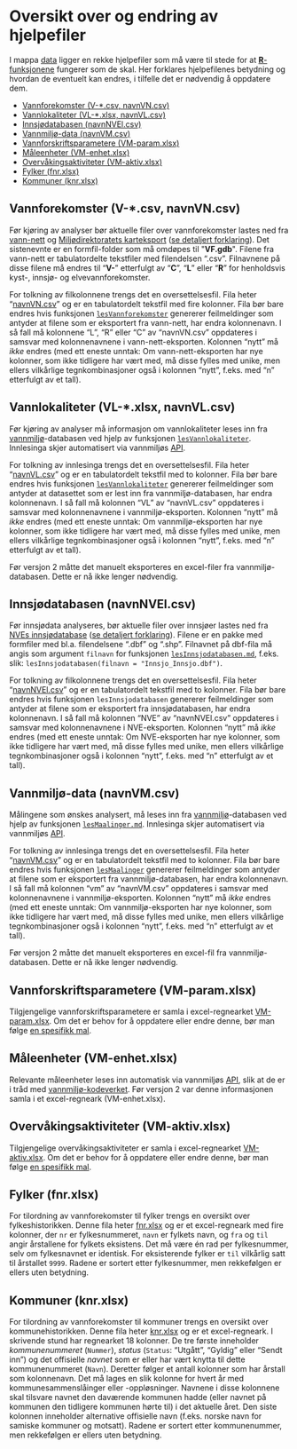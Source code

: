 # Oversikt over og endring av hjelpefiler

I mappa [data](../data/) ligger en rekke hjelpefiler som må være til
stede for at [**R**-funksjonene](funksjon.md) fungerer som de skal. Her
forklares hjelpefilenes betydning og hvordan de eventuelt kan endres, i
tilfelle det er nødvendig å oppdatere dem.

-   <a href="#vannforekomster-v-.csv-navnvn.csv"
    id="toc-vannforekomster-v-.csv-navnvn.csv">Vannforekomster (V-*.csv,
    navnVN.csv)</a>
-   <a href="#vannlokaliteter-vl-.xlsx-navnvl.csv"
    id="toc-vannlokaliteter-vl-.xlsx-navnvl.csv">Vannlokaliteter (VL-*.xlsx,
    navnVL.csv)</a>
-   <a href="#innsjødatabasen-navnnvel.csv"
    id="toc-innsjødatabasen-navnnvel.csv">Innsjødatabasen (navnNVEl.csv)</a>
-   <a href="#vannmiljø-data-navnvm.csv"
    id="toc-vannmiljø-data-navnvm.csv">Vannmiljø-data (navnVM.csv)</a>
-   <a href="#vannforskriftsparametere-vm-param.xlsx"
    id="toc-vannforskriftsparametere-vm-param.xlsx">Vannforskriftsparametere
    (VM-param.xlsx)</a>
-   <a href="#måleenheter-vm-enhet.xlsx"
    id="toc-måleenheter-vm-enhet.xlsx">Måleenheter (VM-enhet.xlsx)</a>
-   <a href="#overvåkingsaktiviteter-vm-aktiv.xlsx"
    id="toc-overvåkingsaktiviteter-vm-aktiv.xlsx">Overvåkingsaktiviteter
    (VM-aktiv.xlsx)</a>
-   <a href="#fylker-fnr.xlsx" id="toc-fylker-fnr.xlsx">Fylker
    (fnr.xlsx)</a>
-   <a href="#kommuner-knr.xlsx" id="toc-kommuner-knr.xlsx">Kommuner
    (knr.xlsx)</a>

## <a id="vannforekomster-v-.csv-navnvn.csv">Vannforekomster</a> (V-\*.csv, navnVN.csv)

Før kjøring av analyser bør aktuelle filer over vannforekomster lastes
ned fra [vann-nett](https://vann-nett.no/) og 
[Miljødirektoratets karteksport](https://karteksport.miljodirektoratet.no/) 
([se detaljert forklaring](lesVannforekomster.md)). Det sistenevnte er 
en formfil-folder som må omdøpes til "**VF.gdb**". Filene fra vann-nett 
er tabulatordelte tekstfiler med filendelsen “.csv”. Filnavnene på disse 
filene må endres til “**V-**” etterfulgt av “**C**”, “**L**” eller “**R**” 
for henholdsvis kyst-, innsjø- og elvevannforekomster.

For tolkning av filkolonnene trengs det en oversettelsesfil. Fila heter
“[navnVN.csv](../data/navnVN.csv)” og er en tabulatordelt tekstfil med
fire kolonner. Fila bør bare endres hvis funksjonen
[`lesVannforekomster`](lesVannforekomster.md) genererer feilmeldinger
som antyder at filene som er eksportert fra vann-nett, har endra
kolonnenavn. I så fall må kolonnene “L”, “R” eller “C” av “navnVN.csv”
oppdateres i samsvar med kolonnenavnene i vann-nett-eksporten. Kolonnen
“nytt” må *ikke* endres (med ett eneste unntak: Om vann-nett-eksporten
har nye kolonner, som ikke tidligere har vært med, må disse fylles med
unike, men ellers vilkårlige tegnkombinasjoner også i kolonnen “nytt”,
f.eks. med “n” etterfulgt av et tall).

## <a id="vannlokaliteter-vl-.xlsx-navnvl.csv">Vannlokaliteter</a> (VL-\*.xlsx, navnVL.csv)

Før kjøring av analyser må informasjon om vannlokaliteter leses inn 
fra [vannmiljø](https://vannmiljo.miljodirektoratet.no/)-databasen
ved hjelp av funksjonen [`lesVannlokaliteter`](lesVannlokaliteter.md).
Innlesinga skjer automatisert via vannmiljøs 
[API](https://vannmiljowebapi.miljodirektoratet.no/swagger/ui/index#/).

For tolkning av innlesinga trengs det en oversettelsesfil. Fila heter
“[navnVL.csv](../data/navnVL.csv)” og er en tabulatordelt tekstfil med
to kolonner. Fila bør bare endres hvis funksjonen
[`lesVannlokaliteter`](lesVannlokaliteter.md) genererer feilmeldinger
som antyder at datasettet som er lest inn fra vannmiljø-databasen, har
endra kolonnenavn. I så fall må kolonnen “VL” av “navnVL.csv” oppdateres
i samsvar med kolonnenavnene i vannmiljø-eksporten. Kolonnen “nytt” må
*ikke* endres (med ett eneste unntak: Om vannmiljø-eksporten har nye
kolonner, som ikke tidligere har vært med, må disse fylles med unike,
men ellers vilkårlige tegnkombinasjoner også i kolonnen “nytt”, f.eks.
med “n” etterfulgt av et tall).

Før versjon 2 måtte det manuelt eksporteres en excel-filer fra 
vannmiljø-databasen. Dette er nå ikke lenger nødvendig.

## <a id="innsjødatabasen-navnnvel.csv">Innsjødatabasen</a> (navnNVEl.csv)

Før innsjødata analyseres, bør aktuelle filer over innsjøer lastes ned
fra [NVEs
innsjødatabase](https://www.nve.no/kart/kartdata/vassdragsdata/innsjoedatabase/)
([se detaljert forklaring](lesInnsjodatabasen.md)). Filene er en pakke
med formfiler med bl.a. filendelsene “.dbf” og “.shp”. Filnavnet på
dbf-fila må angis som argument `filnavn` for funksjonen
[`lesInnsjodatabasen.md`](lesInnsjodatabasen.md), f.eks. slik:
`lesInnsjodatabasen(filnavn = "Innsjo_Innsjo.dbf")`.

For tolkning av filkolonnene trengs det en oversettelsesfil. Fila heter
“[navnNVEl.csv](../data/navnNVEl.csv)” og er en tabulatordelt tekstfil
med to kolonner. Fila bør bare endres hvis funksjonen
`lesInnsjodatabasen` genererer feilmeldinger som antyder at filene som
er eksportert fra innsjødatabasen, har endra kolonnenavn. I så fall må
kolonnen “NVE” av “navnNVEl.csv” oppdateres i samsvar med kolonnenavnene
i NVE-eksporten. Kolonnen “nytt” må *ikke* endres (med ett eneste
unntak: Om NVE-eksporten har nye kolonner, som ikke tidligere har vært
med, må disse fylles med unike, men ellers vilkårlige tegnkombinasjoner
også i kolonnen “nytt”, f.eks. med “n” etterfulgt av et tall).

## <a id="vannmiljø-data-navnvm.csv">Vannmiljø-data</a> (navnVM.csv)

Målingene som ønskes analysert, må leses inn fra
[vannmiljø](https://vannmiljo.miljodirektoratet.no/)-databasen 
ved hjelp av funksjonen [`lesMaalinger.md`](lesMaalinger.md). 
Innlesinga skjer automatisert via vannmiljøs 
[API](https://vannmiljowebapi.miljodirektoratet.no/swagger/ui/index#/).

For tolkning av innlesinga trengs det en oversettelsesfil. Fila heter
“[navnVM.csv](../data/navnVM.csv)” og er en tabulatordelt tekstfil med
to kolonner. Fila bør bare endres hvis funksjonen
[`lesMaalinger`](lesMaalinger.md) genererer feilmeldinger som antyder at
filene som er eksportert fra vannmiljø-databasen, har endra kolonnenavn.
I så fall må kolonnen “vm” av “navnVM.csv” oppdateres i samsvar med
kolonnenavnene i vannmiljø-eksporten. Kolonnen “nytt” må *ikke* endres
(med ett eneste unntak: Om vannmiljø-eksporten har nye kolonner, som
ikke tidligere har vært med, må disse fylles med unike, men ellers
vilkårlige tegnkombinasjoner også i kolonnen “nytt”, f.eks. med “n”
etterfulgt av et tall).

Før versjon 2 måtte det manuelt eksporteres en excel-fil fra 
vannmiljø-databasen. Dette er nå ikke lenger nødvendig.

## <a id="vannforskriftsparametere-vm-param.xlsx">Vannforskriftsparametere</a> (VM-param.xlsx)

Tilgjengelige vannforskriftsparametere er samla i excel-regnearket
[VM-param.xlsx](../data/VM-param.xlsx). Om det er behov for å oppdatere
eller endre denne, bør man følge [en spesifikk
mal](param.md#hvordan-flere-vannforskriftsparametere-kan-gjøres-klar-til-bruk).

## <a id="måleenheter-vm-enhet.xlsx">Måleenheter</a> (VM-enhet.xlsx)

Relevante måleenheter leses inn automatisk via vannmiljøs 
[API](https://vannmiljowebapi.miljodirektoratet.no/swagger/ui/index#/), slik at de er 
i tråd med [vannmiljø-kodeverket](https://vannmiljokoder.miljodirektoratet.no/unit).
Før versjon 2 var denne informasjonen samla i et excel-regneark (VM-enhet.xlsx).

## <a id="overvåkingsaktiviteter-vm-aktiv.xlsx">Overvåkingsaktiviteter</a> (VM-aktiv.xlsx)

Tilgjengelige overvåkingsaktiviteter er samla i excel-regnearket
[VM-aktiv.xlsx](../data/VM-aktiv.xlsx). Om det er behov for å oppdatere
eller endre denne, bør man følge [en spesifikk mal](aktiv.md).

## <a id="fylker-fnr.xlsx">Fylker</a> (fnr.xlsx)

For tilordning av vannforekomster til fylker trengs en oversikt over
fylkeshistorikken. Denne fila heter [fnr.xlsx](../data/fnr.xlsx) og er
et excel-regneark med fire kolonner, der `nr` er fylkesnummeret, `navn`
er fylkets navn, og `fra` og `til` angir årstallene for fylkets
eksistens. Det må være én rad per fylkesnummer, selv om fylkesnavnet er
identisk. For eksisterende fylker er `til` vilkårlig satt til årstallet
`9999`. Radene er sortert etter fylkesnummer, men rekkefølgen er ellers
uten betydning.

## <a id="kommuner-knr.xlsx">Kommuner</a> (knr.xlsx)

For tilordning av vannforekomster til kommuner trengs en oversikt over
kommunehistorikken. Denne fila heter [knr.xlsx](../data/knr.xlsx) og er
et excel-regneark. I skrivende stund har regnearket 18 kolonner. De tre
første inneholder *kommunenummeret* (`Nummer`), *status* (`Status`:
“Utgått”, “Gyldig” eller “Sendt inn”) og det offisielle *navnet* som er
eller har vært knytta til dette kommunenummeret (`Navn`). Deretter følger
et antall kolonner som har årstall som kolonnenavn. Det må lages en slik
kolonne for hvert år med kommunesammenslåinger eller -oppløsninger.
Navnene i disse kolonnene skal tilsvare navnet den daværende kommunen
hadde (eller navnet på kommunen den tidligere kommunen hørte til)
i det aktuelle året. Den siste kolonnen inneholder alternative
offisielle navn (f.eks. norske navn for samiske kommuner og motsatt).
Radene er sortert etter kommunenummer, men rekkefølgen er ellers uten
betydning.
